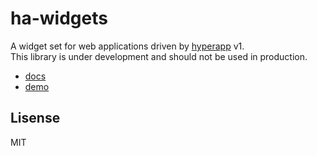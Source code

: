 # ha-widgets

A widget set for web applications driven by [hyperapp](https://github.com/jorgebucaran/hyperapp) v1.  
This library is under development and should not be used in production.

- [docs](https://tyam.github.io/ha-widgets/)
- [demo](https://tyam.github.io/ha-widgets/demo)

## Lisense

MIT